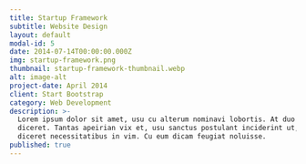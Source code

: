 ```yaml
---
title: Startup Framework
subtitle: Website Design
layout: default
modal-id: 5
date: 2014-07-14T00:00:00.000Z
img: startup-framework.png
thumbnail: startup-framework-thumbnail.webp
alt: image-alt
project-date: April 2014
client: Start Bootstrap
category: Web Development
description: >-
  Lorem ipsum dolor sit amet, usu cu alterum nominavi lobortis. At duo novum
  diceret. Tantas apeirian vix et, usu sanctus postulant inciderint ut, populo
  diceret necessitatibus in vim. Cu eum dicam feugiat noluisse.
published: true
---
```

